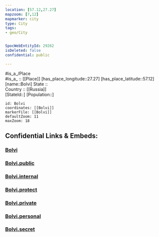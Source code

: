 ```yaml
---
location: [57.12,27.27] 
mapzoom: [7,12] 
mapmarker: city 
type: City
tags:
- geo/City


SpocWebEntityId: 29262
isDeleted: false
confidential: public

---
```

#is_a_/Place  
#is_a_ :: [[Place]] 
[has_place_longitude::27.27] 
[has_place_latitude::57.12] 
[name::Bolvi] 
State ::  
Country :: [[Russia]]  
[StateId::] 
[Population::] 



```leaflet
id: Bolvi
coordinates: [[Bolvi]] 
markerFile: [[Bolvi]] 
defaultZoom: 11 
maxZoom: 18
```


## Confidential Links & Embeds: 

### [Bolvi](/_Standards/Earth/Continent/Europe/Europe~North/Latvia/Regions~Latvia/Latgale/counties~Latgale/Balvu/City/Bolvi.md) 

### [Bolvi.public](/_public/Earth/Continent/Europe/Europe~North/Latvia/Regions~Latvia/Latgale/counties~Latgale/Balvu/City/Bolvi.public.md) 

### [Bolvi.internal](/_internal/Earth/Continent/Europe/Europe~North/Latvia/Regions~Latvia/Latgale/counties~Latgale/Balvu/City/Bolvi.internal.md) 

### [Bolvi.protect](/_protect/Earth/Continent/Europe/Europe~North/Latvia/Regions~Latvia/Latgale/counties~Latgale/Balvu/City/Bolvi.protect.md) 

### [Bolvi.private](/_private/Earth/Continent/Europe/Europe~North/Latvia/Regions~Latvia/Latgale/counties~Latgale/Balvu/City/Bolvi.private.md) 

### [Bolvi.personal](/_personal/Earth/Continent/Europe/Europe~North/Latvia/Regions~Latvia/Latgale/counties~Latgale/Balvu/City/Bolvi.personal.md) 

### [Bolvi.secret](/_secret/Earth/Continent/Europe/Europe~North/Latvia/Regions~Latvia/Latgale/counties~Latgale/Balvu/City/Bolvi.secret.md)

